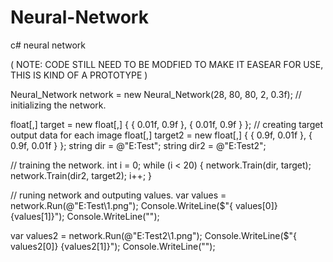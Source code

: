 # Neural-Network
c# neural network

( NOTE: CODE STILL NEED TO BE MODFIED TO MAKE IT EASEAR FOR USE, THIS IS KIND OF A PROTOTYPE )


Neural_Network network = new Neural_Network(28, 80, 80, 2, 0.3f); // initializing the network.

float[,] target = new float[,] { { 0.01f, 0.9f }, { 0.01f, 0.9f } }; // creating target output data for each image
float[,] target2 = new float[,] { { 0.9f, 0.01f }, { 0.9f, 0.01f } };
string dir = @"E:Test";
string dir2 = @"E:Test2";

// training the network.
int i = 0;
while (i < 20)
{
    network.Train(dir, target);
    network.Train(dir2, target2);
    i++;
}

// runing network and outputing values.
var values = network.Run(@"E:Test\1.png");
Console.WriteLine($"{ values[0]} {values[1]}");
Console.WriteLine("");

var values2 = network.Run(@"E:Test2\1.png");
Console.WriteLine($"{ values2[0]} {values2[1]}");
Console.WriteLine("");
